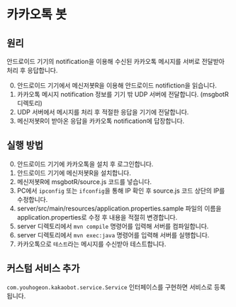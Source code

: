 # 카카오톡 봇

## 원리
안드로이드 기기의 notification을 이용해 수신된 카카오톡 메시지를 서버로 전달받아 처리 후 응답합니다.

0. 안드로이드 기기에서 메신저봇R을 이용해 안드로이드 notifiction을 읽습니다.
0. 카카오톡 메시지 notification 정보를 기기 밖 UDP 서버에 전달합니다. (msgbotR 디렉토리)
0. UDP 서버에서 메시지를 처리 후 적절한 응답을 기기에 전달합니다.
0. 메신저봇R이 받아온 응답을 카카오톡 notification에 답장합니다.

## 실행 방법
0. 안드로이드 기기에 카카오톡을 설치 후 로그인합니다.
0. 안드로이드 기기에 메신저봇R을 설치합니다.
0. 메신저봇R에 msgbotR/source.js 코드를 넣습니다.
0. PC에서 `ipconfig` 또는 `ifconfig`을 통해 IP 확인 후 source.js 코드 상단의 IP를 수정합니다.
0. server/src/main/resources/application.properties.sample 파일의 이름을 application.properties로 수정 후 내용을 적절히 변경합니다.
0. server 디렉토리에서 `mvn compile` 명령어를 입력해 서버를 컴파일합니다.
0. server 디렉토리에서 `mvn exec:java` 명령어를 입력해 서버를 실행합니다.
0. 카카오톡으로 `테스트`라는 메시지를 수신받아 테스트합니다.

## 커스텀 서비스 추가
`com.youhogeon.kakaobot.service.Service` 인터페이스를 구현하면 서비스로 등록됩니다.
